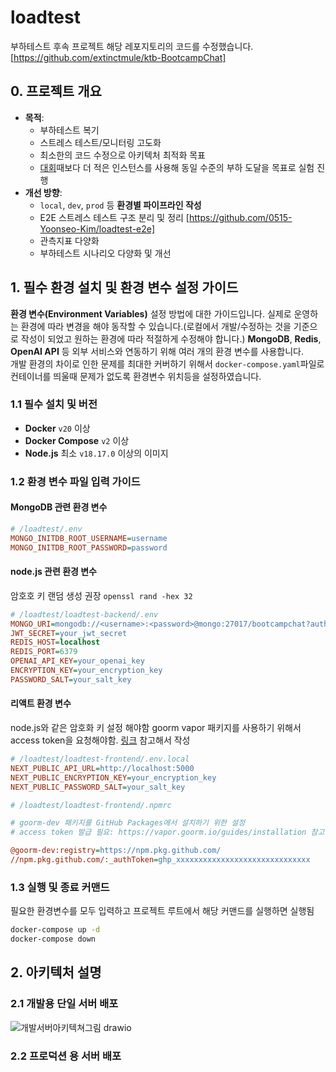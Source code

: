 # loadtest

부하테스트 후속 프로젝트
해당 레포지토리의 코드를 수정했습니다. [https://github.com/extinctmule/ktb-BootcampChat]

## 0. 프로젝트 개요

- **목적**:
  - 부하테스트 복기
  - 스트레스 테스트/모니터링 고도화
  - 최소한의 코드 수정으로 아키텍처 최적화 목표
  - [대회](https://gem-waste-46b.notion.site/16f5b5b9a26d802fbe43e8a7828078e9?pvs=4)때보다 더 적은 인스턴스를 사용해 동일 수준의 부하 도달을 목표로 실험 진행
- **개선 방향**:
  - `local`, `dev`, `prod` 등 **환경별 파이프라인 작성**
  - E2E 스트레스 테스트 구조 분리 및 정리 [https://github.com/0515-Yoonseo-Kim/loadtest-e2e]
  - 관측지표 다양화
  - 부하테스트 시나리오 다양화 및 개선

## 1. 필수 환경 설치 및 환경 변수 설정 가이드
**환경 변수(Environment Variables)** 설정 방법에 대한 가이드입니다. 실제로 운영하는 환경에 따라 변경을 해야 동작할 수 있습니다.(로컬에서 개발/수정하는 것을 기준으로 작성이 되었고 원하는 환경에 따라 적절하게 수정해야 합니다.)
**MongoDB**, **Redis**, **OpenAI API** 등 외부 서비스와 연동하기 위해 여러 개의 환경 변수를 사용합니다.  
개발 환경의 차이로 인한 문제를 최대한 커버하기 위해서 `docker-compose.yaml`파일로 컨테이너를 띄울때 문제가 없도록 환경변수 위치등을 설정하였습니다.

### 1.1 필수 설치 및 버전
- **Docker** `v20` 이상
- **Docker Compose** `v2` 이상
- **Node.js** 최소 `v18.17.0` 이상의 이미지
  
### 1.2 환경 변수 파일 입력 가이드
#### MongoDB 관련 환경 변수 
```ini
# /loadtest/.env
MONGO_INITDB_ROOT_USERNAME=username
MONGO_INITDB_ROOT_PASSWORD=password
```
#### node.js 관련 환경 변수
암호호 키 랜덤 생성 권장 `openssl rand -hex 32`

```ini
# /loadtest/loadtest-backend/.env
MONGO_URI=mongodb://<username>:<password>@mongo:27017/bootcampchat?authSource=admin # 설정한 DB 유저이름, 패스워드 입력
JWT_SECRET=your_jwt_secret
REDIS_HOST=localhost
REDIS_PORT=6379
OPENAI_API_KEY=your_openai_key
ENCRYPTION_KEY=your_encryption_key
PASSWORD_SALT=your_salt_key
```

#### 리액트 환경 변수
node.js와 같은 암호화 키 설정 해야함
goorm vapor 패키지를 사용하기 위해서 access token을 요청해야함. [링크](https://vapor.goorm.io/guides/installation) 참고해서 작성 

```ini
# /loadtest/loadtest-frontend/.env.local
NEXT_PUBLIC_API_URL=http://localhost:5000
NEXT_PUBLIC_ENCRYPTION_KEY=your_encryption_key
NEXT_PUBLIC_PASSWORD_SALT=your_salt_key
```

```ini
# /loadtest/loadtest-frontend/.npmrc

# goorm-dev 패키지를 GitHub Packages에서 설치하기 위한 설정
# access token 발급 필요: https://vapor.goorm.io/guides/installation 참고

@goorm-dev:registry=https://npm.pkg.github.com/
//npm.pkg.github.com/:_authToken=ghp_xxxxxxxxxxxxxxxxxxxxxxxxxxxxxx

```


### 1.3 실행 및 종료 커맨드

필요한 환경변수를 모두 입력하고 프로젝트 루트에서 해당 커맨드를 실행하면 실행됨
```sh
docker-compose up -d
docker-compose down
```
## 2. 아키텍처 설명
### 2.1 개발용 단일 서버 배포
![개발서버아키텍쳐그림 drawio](https://github.com/user-attachments/assets/22fcd52e-dc0e-44e0-8a35-b321740c95e7)
### 2.2 프로덕션 용 서버 배포

